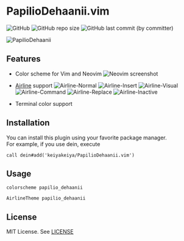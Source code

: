 # PapilioDehaanii.vim

![GitHub](https://img.shields.io/github/license/keiyakeiya/PapilioDehaanii.vim?color=4a83d4)
![GitHub repo size](https://img.shields.io/github/repo-size/keiyakeiya/PapilioDehaanii.vim?color=8CABD7)
![GitHub last commit (by committer)](https://img.shields.io/github/last-commit/keiyakeiya/PapilioDehaanii.vim?display_timestamp=committer&color=398f93)

![PapilioDehaanii](https://github.com/keiyakeiya/PapilioDehaanii.vim/assets/75249966/d5cd79f1-0ce0-4504-b60a-c8558b81afe3)

## Features

- Color scheme for Vim and Neovim
  ![Neovim screenshot](https://github.com/keiyakeiya/PapilioDehaanii.vim/assets/75249966/09d69b73-8b53-44c6-aba3-ae6bfb5d71a3)

- [Airline](https://github.com/vim-airline/vim-airline) support
  ![Airline-Normal](https://github.com/keiyakeiya/PapilioDehaanii.vim/assets/75249966/43d9a4ba-4a44-4f99-b259-9ddbcb252319)
  ![Airline-Insert](https://github.com/keiyakeiya/PapilioDehaanii.vim/assets/75249966/b46dacf5-0ed5-4ecf-8c68-30daf21b144c)
  ![Airline-Visual](https://github.com/keiyakeiya/PapilioDehaanii.vim/assets/75249966/fb245336-13c3-4063-a6b1-3efc63e4d42c)
  ![Airline-Command](https://github.com/keiyakeiya/PapilioDehaanii.vim/assets/75249966/02e225d9-86fe-44a8-9f79-5b2ee79b7bba)
  ![Airline-Replace](https://github.com/keiyakeiya/PapilioDehaanii.vim/assets/75249966/54604167-129a-40ed-8220-66391308e016)
  ![Airline-Inactive](https://github.com/keiyakeiya/PapilioDehaanii.vim/assets/75249966/c045abcf-f07f-40dc-bbaf-5a1c985a0b9f)
- Terminal color support

## Installation

You can install this plugin using your favorite package manager.  
For example, if you use dein, execute

```vim
call dein#add('keiyakeiya/PapilioDehaanii.vim')
```

## Usage

```vim
colorscheme papilio_dehaanii
```

```vim
AirlineTheme papilio_dehaanii
```

## License

MIT License. See [LICENSE](https://github.com/keiyakeiya/PapilioDehaanii.vim/blob/main/LICENSE)
